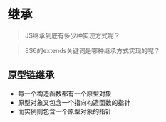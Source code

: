 # 继承
> JS继承到底有多少种实现方式呢？

>  ES6的extends关键词是哪种继承方式实现的呢？

## 原型链继承
* 每一个构造函数都有一个原型对象
* 原型对象又包含一个指向构造函数的指针
* 而实例则包含一个原型对象的指针